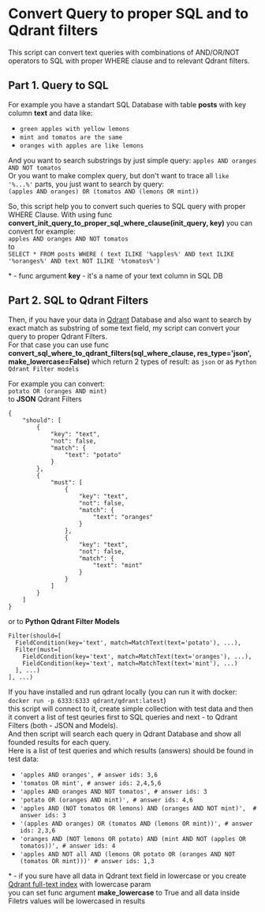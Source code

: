 # Convert Query to proper SQL and to Qdrant filters
This script can convert text queries with combinations of AND/OR/NOT operators to SQL with proper WHERE clause and to relevant Qdrant filters.

## Part 1. Query to SQL
For example you have a standart SQL Database with table **posts** with key column **text** and data like:
- `green apples with yellow lemons`
- `mint and tomatos are the same`
- `oranges with apples are like lemons`

And you want to search substrings by just simple query: `apples AND oranges AND NOT tomatos`  
Or you want to make complex query, but don't want to trace all `like '%...%'` parts, you just want to search by query:  
`(apples AND oranges) OR (tomatos AND (lemons OR mint))`

So, this script help you to convert such queries to SQL query with proper WHERE Clause.
With using func **convert_init_query_to_proper_sql_where_clause(init_query, key)** you can convert for example:  
`apples AND oranges AND NOT tomatos`  
to  
`SELECT * FROM posts WHERE ( text ILIKE '%apples%' AND text ILIKE '%oranges%' AND text NOT ILIKE '%tomatos%')`   

\* - func argument **key** -  it's a name of your text column in SQL DB

## Part 2. SQL to Qdrant Filters
Then, if you have your data in [Qdrant](https://github.com/qdrant) Database and also want to search by exact match as substring of some text field, my script can convert your query to proper Qdrant Filters.  
For that case you can use func **convert_sql_where_to_qdrant_filters(sql_where_clause, res_type='json', make_lowercase=False)** which return 2 types of result: as `json` or as `Python Qdrant Filter models`  

For example you can convert:  
`potato OR (oranges AND mint)`  
to **JSON** Qdrant Filters  
```
{
    "should": [
        {
            "key": "text",
            "not": false,
            "match": {
                "text": "potato"
            }
        },
        {
            "must": [
                {
                    "key": "text",
                    "not": false,
                    "match": {
                        "text": "oranges"
                    }
                },
                {
                    "key": "text",
                    "not": false,
                    "match": {
                        "text": "mint"
                    }
                }
            ]
        }
    ]
}
```
or to **Python Qdrant Filter Models**  
```
Filter(should=[
  FieldCondition(key='text', match=MatchText(text='potato'), ...),
  Filter(must=[
    FieldCondition(key='text', match=MatchText(text='oranges'), ...),
    FieldCondition(key='text', match=MatchText(text='mint'), ...)
  ], ...)
], ...)
```

If you have installed and run qdrant locally (you can run it with docker: `docker run -p 6333:6333 qdrant/qdrant:latest`)  
this script will connect to it, create simple collection with test data and then it convert a list of test qeuries first to SQL queries and next - to Qdrant Filters (both - JSON and Models).  
And then script will search each query in Qdrant Database and show all founded results for each query.  
Here is a list of test queries and which results (answers) should be found in test data:  
- `'apples AND oranges', # answer ids: 3,6`
- `'tomatos OR mint', # answer ids: 2,4,5,6`
- `'apples AND oranges AND NOT tomatos', # answer ids: 3`
- `'potato OR (oranges AND mint)', # answer ids: 4,6`
- `'apples AND (NOT tomatos OR lemons) AND (oranges AND NOT mint)',  # answer ids: 3`
- `'(apples AND oranges) OR (tomatos AND (lemons OR mint))', # answer ids: 2,3,6`
- `'oranges AND (NOT lemons OR potato) AND (mint AND NOT (apples OR tomatos))', # answer ids: 4`
- `'apples AND NOT all AND (lemons OR potato OR (oranges AND NOT (tomatos OR mint)))' # answer ids: 1,3`  

\* - if you sure have all data in Qdrant text field in lowercase or you create [Qdrant full-text index](https://qdrant.tech/articles/qdrant-introduces-full-text-filters-and-indexes/#full-text-search-behaviour-on-an-indexed-payload-field) with lowercase param  
you can set func argument **make_lowercase** to True and all data inside Filetrs values will be lowercased in results
